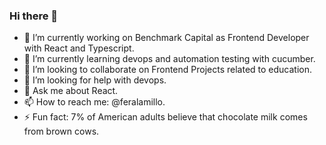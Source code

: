 ### Hi there 👋

- 🔭 I’m currently working on Benchmark Capital as Frontend Developer with React and Typescript.
- 🌱 I’m currently learning devops and automation testing with cucumber.
- 👯 I’m looking to collaborate on Frontend Projects related to education.
- 🤔 I’m looking for help with devops.
- 💬 Ask me about React.
- 📫 How to reach me: @feralamillo.
- ⚡ Fun fact: 7% of American adults believe that chocolate milk comes from brown cows.
